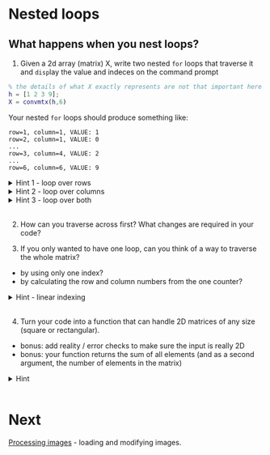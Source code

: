 # Nested loops

## What happens when you nest loops?

1. Given a 2d array (matrix) X, write two nested ``for`` loops that traverse it and ``disp``lay the value and indeces on the command prompt

```matlab
% the details of what X exactly represents are not that important here ;]
h = [1 2 3 9];
X = convmtx(h,6)
```

Your nested ``for`` loops should produce something like:

```
row=1, column=1, VALUE: 1
row=2, column=1, VALUE: 0
...
row=3, column=4, VALUE: 2
...
row=6, column=6, VALUE: 9
```

<details><summary>Hint 1 - loop over rows</summary><p>

Step one is to think about how to loop over one dimension of this table... row 1, 2, ..

- How big is ``X``? Hard-code the number of rows

<pre>
<code>
% how big is X?
size(X) % 6 by 6

for iRow = 1:6
   X(iRow, :)  % this picks each row in turn
end

% but better not to hard-code the number 6
nRows = size(X,1);
for iRow = 1:nRows
   X(iRow, :)  % this picks each row in turn
end
</code>
</pre>

</p></details>

<details><summary>Hint 2 - loop over columns</summary><p>

Step two... the natural step is to try out the other way... we now need to put the index in the 2nd position!

<pre>
<code>
nRows = size(X,1);
nColumns = size(X,2);

for iColumn = 1:nColumns
   X(:, iColumn)  % this picks each COLUMN in turn
end
</code>
</pre>


</p></details>

<details><summary>Hint 3 - loop over both</summary><p>

Now, let's put those two things together. Read through the comments in the code and make sure you understand exactly what's happening. Draw a diagram of the matrix / table and indicate in which way the code steps through...

<pre>
<code>
nRows = size(X,1);
nColumns = size(X,2);

% each time we go to a new row...
% we want then go through each column
for iRow = 1:nRows
    % loop over rows (this loop runs 6 times)
    % and each time we go to a new row (including the first)
    % step through each column... that ends up being a single element
    for iColumn = 1:nColumns
        % this loop runs 6 times for each row
        % so 6 x 6 times... 36
        X(iRow, iColumn)  % need to say which ROW and COLUMN
    end
end
</code>
</pre>

</p></details><br>

2. How can you traverse across first? What changes are required in your code?

3. If you only wanted to have one loop, can you think of a way to traverse the whole matrix?
  - by using only one index?
  - by calculating the row and column numbers from the one counter?

<details><summary>Hint - linear indexing</summary><p>

Look up / google <emph>linear indexing</emph> and remind yourself how that can be used to "address" a particular element in the table/matrix.

</p></details><br>

4. Turn your code into a function that can handle 2D matrices of any size (square or rectangular).
  - bonus: add reality / error checks to make sure the input is really 2D
  - bonus: your function returns the sum of all elements (and as a second argument, the number of elements in the matrix)
<details><summary>Hint </summary><p>

Use <code>if/else</code> to check the number of dimensions; the command <code>ndims()</code> will help.

</p></details><br>

# Next

[Processing images](../imaging-00/README.md) - loading and modifying images.
